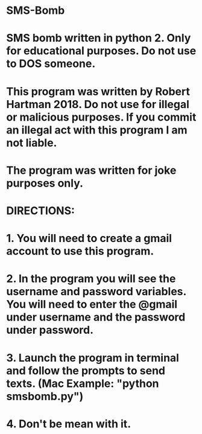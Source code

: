 # SMS-Bomb
# SMS bomb written in python 2.  Only for educational purposes.  Do not use to DOS someone.
# This program was written by Robert Hartman 2018.  Do not use for illegal or malicious purposes.  If you commit an illegal act with this program I am not liable.
# The program was written for joke purposes only.

# DIRECTIONS:
# 1. You will need to create a gmail account to use this program.
# 2. In the program you will see the username and password variables.  You will need to enter the @gmail under username and the password under password.
# 3. Launch the program in terminal and follow the prompts to send texts. (Mac Example: "python smsbomb.py")
# 4. Don't be mean with it.
